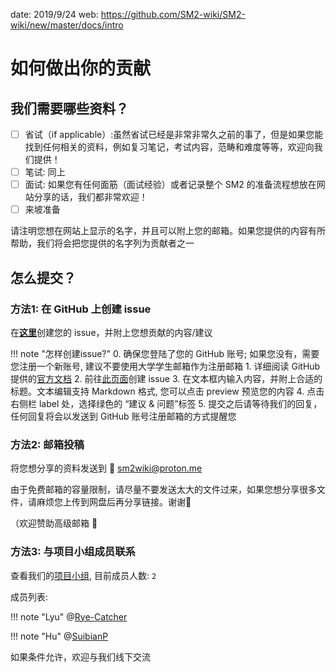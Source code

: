 date: 2019/9/24
web: https://github.com/SM2-wiki/SM2-wiki/new/master/docs/intro

# 如何做出你的贡献

## 我们需要哪些资料？

- [ ] 省试（if applicable）:虽然省试已经是非常非常久之前的事了，但是如果您能找到任何相关的资料，例如复习笔记，考试内容，范畴和难度等等，欢迎向我们提供！
- [ ] 笔试: 同上
- [ ] 面试: 如果您有任何面筋（面试经验）或者记录整个 SM2 的准备流程想放在网站分享的话，我们都非常欢迎！
- [ ] 来坡准备

请注明您想在网站上显示的名字，并且可以附上您的邮箱。如果您提供的内容有所帮助，我们将会把您提供的名字列为贡献者之一

## 怎么提交？

### 方法1: 在 GitHub 上创建 issue

在[**这里**](https://github.com/SM2-wiki/SM2-wiki/issues)创建您的 issue，并附上您想贡献的内容/建议

!!! note "怎样创建issue?"
    0. 确保您登陆了您的 GitHub 账号; 如果您没有，需要您注册一个新账号, 建议不要使用大学学生邮箱作为注册邮箱
    1. 详细阅读 GitHub 提供的[官方文档](https://docs.github.com/zh/issues/tracking-your-work-with-issues/quickstart#opening-a-blank-issue)
    2. 前往[此页面](https://github.com/SM2-wiki/SM2-wiki/issues)创建 issue
    3. 在文本框内输入内容，并附上合适的标题。文本编辑支持 Markdown 格式, 您可以点击 preview 预览您的内容
    4. 点击右侧栏 label 处，选择绿色的 “建议 & 问题”标签
    5. 提交之后请等待我们的回复，任何回复将会以发送到 GitHub 账号注册邮箱的方式提醒您


### 方法2: 邮箱投稿

将您想分享的资料发送到 :email: sm2wiki@proton.me

由于免费邮箱的容量限制，请尽量不要发送太大的文件过来，如果您想分享很多文件，请麻烦您上传到网盘后再分享链接。谢谢🙏

（欢迎赞助高级邮箱 :face_with_peeking_eye:

### 方法3: 与项目小组成员联系

查看我们的[项目小组](https://github.com/SM2-wiki), 目前成员人数: ``2``

成员列表:

!!! note "Lyu"
    @[Rye-Catcher](https://github.com/Rye-Catcher)  

!!! note "Hu"
    @[SuibianP](https://github.com/SuibianP)

如果条件允许，欢迎与我们线下交流





